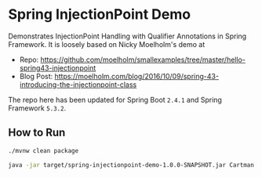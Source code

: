 # Spring InjectionPoint Demo

Demonstrates InjectionPoint Handling with Qualifier Annotations in Spring Framework.
It is loosely based on Nicky Moelholm's demo at

- Repo: https://github.com/moelholm/smallexamples/tree/master/hello-spring43-injectionpoint
- Blog Post: https://moelholm.com/blog/2016/10/09/spring-43-introducing-the-injectionpoint-class

The repo here has been updated for Spring Boot `2.4.1` and Spring Framework `5.3.2`.

## How to Run

```bash
./mvnw clean package
```

```bash
java -jar target/spring-injectionpoint-demo-1.0.0-SNAPSHOT.jar Cartman
```
